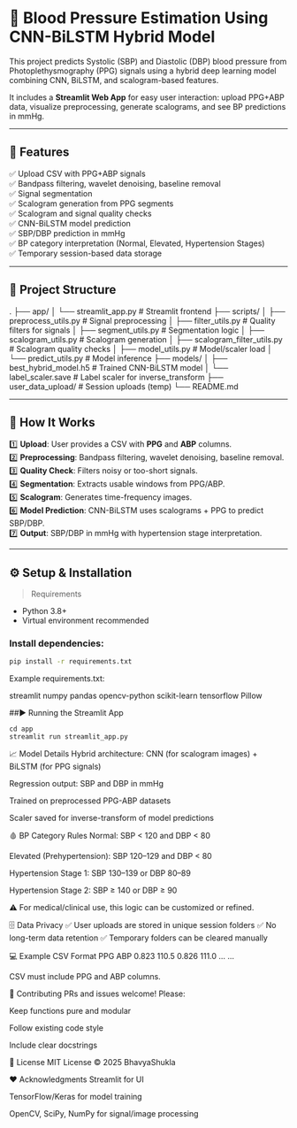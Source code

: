 # 💓 Blood Pressure Estimation Using CNN-BiLSTM Hybrid Model

This project predicts Systolic (SBP) and Diastolic (DBP) blood pressure from Photoplethysmography (PPG) signals using a hybrid deep learning model combining CNN, BiLSTM, and scalogram-based features.  

It includes a **Streamlit Web App** for easy user interaction: upload PPG+ABP data, visualize preprocessing, generate scalograms, and see BP predictions in mmHg.

---

## 🚀 Features

✅ Upload CSV with PPG+ABP signals  
✅ Bandpass filtering, wavelet denoising, baseline removal  
✅ Signal segmentation  
✅ Scalogram generation from PPG segments  
✅ Scalogram and signal quality checks  
✅ CNN-BiLSTM model prediction  
✅ SBP/DBP prediction in mmHg  
✅ BP category interpretation (Normal, Elevated, Hypertension Stages)  
✅ Temporary session-based data storage  

---

## 📂 Project Structure

.
├── app/
│ └── streamlit_app.py # Streamlit frontend
├── scripts/
│ ├── preprocess_utils.py # Signal preprocessing
│ ├── filter_utils.py # Quality filters for signals
│ ├── segment_utils.py # Segmentation logic
│ ├── scalogram_utils.py # Scalogram generation
│ ├── scalogram_filter_utils.py # Scalogram quality checks
│ ├── model_utils.py # Model/scaler load
│ └── predict_utils.py # Model inference
├── models/
│ ├── best_hybrid_model.h5 # Trained CNN-BiLSTM model
│ └── label_scaler.save # Label scaler for inverse_transform
├── user_data_upload/ # Session uploads (temp)
└── README.md



---

## 🧪 How It Works

1️⃣ **Upload**: User provides a CSV with **PPG** and **ABP** columns.  
2️⃣ **Preprocessing**: Bandpass filtering, wavelet denoising, baseline removal.  
3️⃣ **Quality Check**: Filters noisy or too-short signals.  
4️⃣ **Segmentation**: Extracts usable windows from PPG/ABP.  
5️⃣ **Scalogram**: Generates time-frequency images.  
6️⃣ **Model Prediction**: CNN-BiLSTM uses scalograms + PPG to predict SBP/DBP.  
7️⃣ **Output**: SBP/DBP in mmHg with hypertension stage interpretation.

---

## ⚙️ Setup & Installation

> Requirements
- Python 3.8+
- Virtual environment recommended

### Install dependencies:

```bash
pip install -r requirements.txt
```
Example requirements.txt:

streamlit
numpy
pandas
opencv-python
scikit-learn
tensorflow
Pillow

##▶️ Running the Streamlit App

```
cd app
streamlit run streamlit_app.py
```
📈 Model Details
Hybrid architecture: CNN (for scalogram images) + BiLSTM (for PPG signals)

Regression output: SBP and DBP in mmHg

Trained on preprocessed PPG-ABP datasets

Scaler saved for inverse-transform of model predictions

🩸 BP Category Rules
Normal: SBP < 120 and DBP < 80

Elevated (Prehypertension): SBP 120–129 and DBP < 80

Hypertension Stage 1: SBP 130–139 or DBP 80–89

Hypertension Stage 2: SBP ≥ 140 or DBP ≥ 90

⚠️ For medical/clinical use, this logic can be customized or refined.

🗄️ Data Privacy
✅ User uploads are stored in unique session folders
✅ No long-term data retention
✅ Temporary folders can be cleared manually

💻 Example CSV Format
PPG	ABP
0.823	110.5
0.826	111.0
...	...

CSV must include PPG and ABP columns.

🤝 Contributing
PRs and issues welcome! Please:

Keep functions pure and modular

Follow existing code style

Include clear docstrings

📜 License
MIT License © 2025 BhavyaShukla

❤️ Acknowledgments
Streamlit for UI

TensorFlow/Keras for model training

OpenCV, SciPy, NumPy for signal/image processing
